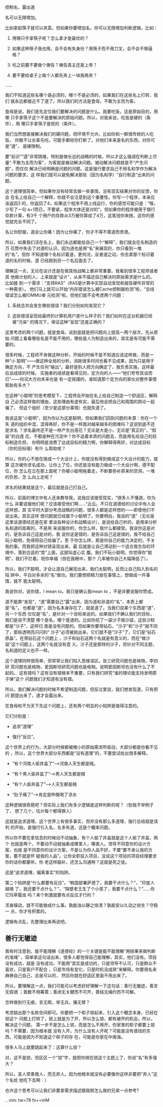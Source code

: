     
控制名，露出道

名可以无限增加。

比如拿起筷子就可以夹菜。但如果你要增加名，你可以无限增加判断逻辑，比如：

1. 用哪只手拿筷子呢？怎么拿才是最优的？

2. 如果这种筷子我也用，会不会有失身份？用筷子而不用刀叉，会不会不够逼格？

3. 吃之前要不要做个祷告？祷告真主还是上帝？

4. 要不要给桌子上每个人都先夹上一块我再夹？

……

我们不知道这些名哪个是必须的，哪个不是必须的，如果我们在这些名上打转，我们
就永远都接近不了道了。所以我们的方法是食母，不敢为主而为客。

食母是说，我们首先定位我们要解决的问题是什么。我要吃饭，这是原始目的，用哪
只手拿筷子这个不是要解决的原始问题。所以，对我来说，吃饭是硬的（条件），用
哪只手拿筷子是软的（条件）。

我们当然想直接解决我们的硬问题，但环境不允许。比如你和一群很传统的人吃饭，
你敢不让长辈先吃，可能手都给你打断了。对他们本来是名的东西，对你可是“道”，
是硬限制。

要“前识”“道”非常困难，特别是做长远的战略的时候，所以才这么强调在判断上尽量“
不敢为主而为客”，为客就是被动解决问题。被动解决问题就是不“产生问题”，而仅仅
解决已经明确是问题的问题。这是强行要求自己不用名和学作为解决问题的要求，这
样我们就可以避免解决那些（因为名和学）“自行制造”出来的问题。

这个道理很简单，但如果你没有经常去做一些事情，没有现实结果对你的反馈，你会
在名上给自己一个解释，你就不会注意到这个重要性。你写一个程序，本来应该返回3
的，你返回了4。如果这个程序不用上线运行，你的感觉可能只是：“哦，少写了一句
a+1而已，不要紧，程序大体还是对的”。但如果你的程序被用于银行存款计算，有3千
个用户的存款从3万被你算成了4万，这笔钱你来赔，这你的感觉就完全不同了。

名让你舒服，道会让你痛！因为让你痛了，你才不得不尊道而贵德。

所以，如果我们活在名上，我们永远都能给自己一个“解释”，我们就会在名制造的万
花筒中失去了对道的认识。因为道也是用“名”来展现的，你只看到一堆的“名”，但你
不知道哪个名标识着道，更何况，反者道之动，你去拿那个标识着道的名的时候，道
已经跑到另一个名后面去了。

理解这一点，无论在设计还是在做其他战略上都非常重要。我看到很多工程师或者其
他做计划的人，上来就是“设计”，从来不描述自己解决的原始需求是什么的。比如接
到一个需求：“支持RAS”（RAS是计算中实现自动发现和报告硬件异常的一种需求）。
他们马上就可以开始“内存错误怎么被Cache控制器检测”啦，“总线错误怎么被IOMMU单
元检测”啦，但他们就不会考虑两个问题：

1. 系统总共会发生哪些错误？我们分别如何发现它？

2. 这些错误呈现给最终的计算机用户是什么样子的？我们如何在这台机器已经被“污染”
  的情况下，保证这种“呈现”还是正确的？

这里考虑的两个问题，就是食母。说到底就是把问题向上提高一两个层次，先从原始
问题上看看哪些名是不能不用的，哪些是人为制造出来的，其实是有可能不需要的。

很多时候，工程师不肯做这种分析，开始的时候不是不知道应该这样做，而是一种“小
聪明”——做这种全局的分析，消耗很多时间也看不见成果，因为只是用于确定方向，不
产生任何“输出”。最好是别人把方向确定了，我负责实施，这样最后谈成绩的时候。
实施者的成绩是看得见的，定方向的人——“他们夸夸其谈而已”——何况大方向本来也是
有一定摇摆的，谁知道那个定方向的家伙对整件事情帮助有多大？

在这种“小聪明”的思考模型下，工程师会开始在名上给自己制造一个舒适区，解释自
己必须这样做的理由，这些理由有虚有实，最后他会把自己和周围的舆论一起骗了，
但这个组织（至少是这部分事情）也就失道了。

我说这是“小聪明”，因为你以为这是聪明，但如果我们回到问题的本源：你在一个失
道的组织中混，混得再好，你不是一样面对越来越多的困难吗？这说到底不还是求名
？求名最终还不是一样产生白莲花？无论是大是小，无论是“真正的”，“假装”的白莲
花，不都是种在污泥中？你不追着本质的问题去，而是用名给自己的目标制造负担，
你明明是浪费了达成目标的精力啊，你解释得再好，对达成目标（你的目标哦）有什
么帮助呢？

所以，你的心不放在做成一个大设计上，你就没有得到做成这个大设计的能力，就算
这次被你求名成功，让你上了位，你还是没有能力做成一个大设计啊，德不配位，你
怎么在立在那上面呢？你被小聪明拖着走，不断要弥补原来的空洞，一堆的负担，怎
么向上走呢？

求名的结果就是这个，最后就是自己打自己。

所以，前面的博文中有人还来教导我，说我应该接受现实，“很多人不懂道，你为什么
非要说服他们呢？应该接受他们啊……”云云。不只在道德经的讨论中有人会这样想，其
实平时大部分考虑战略的问题，很多人都是这样想的——即使他们不说出来。其实这样
想问题就已经属于小聪明了。你要明白，我说的“道”（无论是这里谈道德经还是在家
里谈各种设计和战略设计），是说给自己听的，是用来分析名和道的距离的，不是用
来说服你的，你怎么样，我什么都接受。我说你这是对的，是告诉自己这是对的，我
说你这是错的，是告诉自己这是错的，我不给自己玩小聪明，免得把自己给骗了。至
于你怎么样，那是你自己的能力决定的，不关我的事。而我把这种对错呈现出来，最
后就是让自己滑动到一个适合我生存的环境中，落到合适的“势”上面，这就叫虚心实
腹。我们不玩小聪明，你觉得你“聪明”，我们不拦着。祝你幸福（但在我眼中，那个
几率被你自己大幅降低了）。

所以，我们不聪明，才会让道自己展现出来，我们太聪明，反而让自己陷入到名的陷
阱中，平白对多余的“名”做功。我们要想把精力放在事情上，想做成一件事情，就不
能太聪明。

我说你对，说你错，I mean to。我只是确认我mean to ，不是非要说服你赞成。
  
道不能靠“发现”，“道”需要自己“露”出来，因为道和非道的“名”，本质上都是“名”，
也都是“道”，因为名本身存在了，就是道了。当我们说某个东西是“道”，另一个东西
仅仅是“名”，是针对一个目标来说的。如果我们不确认我们的目标，我们是说不清楚
哪个是名，哪个是道的。比如你挖了一袋沙子做沙袋，这些沙粒都是“沙子”，这样归
类是没有问题的。但如果你要筛钻石，“沙子”和“沙子”就不同了，那些透明亮闪闪的“
沙子”必须被挑出来，它们就不是“沙子”了，它们是“钻石原晶”。在筛钻石这个问题上
，沙子和钻石这两个名就是有意义的，而在“做沙袋”这个问题上，这两个名就没有意
义。沙子还是那样的沙子，但针对不同主题，名和道的定义也不一样。

这个道理同样很简单，但常常让我们陷入思维误区。张三研究问题也是格物，李四研
究问题也是格物，爱因斯坦研究问题也是格物。说明爱因斯坦也没有什么了不起的。
这有错吗？这有没有错根本不重要，只有我们研究“谁的理论能支持发明原子弹”这个
问题我们才知道有没有错。

所以，我们解决问题的时候不希望制造问题，但反过里说，我们想发现道，只有把问
题提出来了，道才会露出来。
  
在食母和不为天下先这个问题上，还有两个明显的小陷阱是值得注意的。

它们分别是：

* 追求“道理”

* 强行“反应”。

这个世界上的行为，大部分时候都被微小的原始需求所驱动，大部分都是你看不见的
，所以，这个世界大部分东西都是“没有道理”的，不要尝试给出很多解释。

* “有个河南人偷井盖了”——>河南人天生都是贼。

* “有个男人偷井盖了”——>男人天生都是贼

* “有个人偷井盖了”——>人天生都是贼

* “肚子痛了”——>肯定是昨晚喝了凉水

这种逻辑很奇葩吧？但实际上我们有多少逻辑是这样判断的呢？（恕我不举例子了，
想了几个，估计每个都得罪人）

这就是追求道理，这个世界上有很多事实，但并没有那么多道理，强行总结就是误判
的开始，是强行引入名，名多失道，这是个概率问题。

所以你不要在拿信息的时候动不动抽象，有个人偷了井盖就是这个人偷了井盖，两个
也就是两个，不要动不动就抽象成哪里人，哪类人。领导不同意你的设计方案，也就
是不同意你的设计方案，不是认为你人品不好，不要“要不承认我的方案，要不就是怀
疑我的人品”。让你全职投入项目，没说这个项目的项目经理要求你的话你都要听。你
老这样脑补，还怎么沟通啊？这就是死之徒。

这是“追求道理，偏离事实”的陷阱。

第二个陷阱是“什么都要有反应”。“韩国部署萨德了，我要干点什么？”，“印度人越境
了，我还要干点什么？”，“隔壁老王生了个小孩了，我要干点什么？”……你它玛草履虫
吗？来个刺激就要有点反应才行的？

浑身躁动，就不可能做成什么事。孰能浊以静之徐清？孰能安以久动之徐生？守稳一
点，你才有积累的。

逻辑有点乱，先整理出来再说吧。
  
## 善行无辙迹

我有时注意到，能不能理解《道德经》的一个关键是能不能理解“用结果来做判断的准绳”
。简单拿这句话出来，很多人都觉得自己能理解，其实，他们没有。项目没有成功，就是
没有成功，不能用“其实是成功的，只是领导不认可，只是群众不喜欢，只是客户不配合
，只是市场有变化，只是时机没成熟”来解释。你要用名来麻痹自己自己，总是可以的，
然后你就在舒适区里面不用出来了。

所以，要理解这一点，我们可能可以考虑好好理解一下这句话：善行无辙迹，善言无瑕谪
；善数不用筹策；善闭无关楗而不可开，善结无绳约而不可解。

怎样做到行无痕，言无暇，举无兵，攘无臂？

考虑跳出那个名称空间即可。你要把一个柜子锁起来，引入这个概念本身，已经在锁这个
问题上打转了，锁上就是为了开，所以怎么锁，都有被开的机会。所以，解决这个问题，
第一步不是怎么上锁，而是怎么不用开。你家里的柜子都要上锁吗？不需要，因为根本就
没有人开。为什么没有人开呢？可能是没有值钱的东西，可能是因为不知道这个柜子的存
在，可能是你家在中南海。

很多人马上就要跳起来了：这算什么锁？

对，这不是锁，但区区一个“锁”字，就把你绑在锁这个主题上了，你说“名”有多强大？

所以，圣人常善救人，而无弃人。因为他根本就没有必要像你这样非要把“弃人”这个名给
他吃下去啊：）

也许这个思考可以让我们非要拿需求描述跟我掰怎么做的兄弟一点参考?

.. vim: tw=78 fo+=mM
